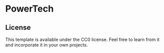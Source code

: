 # PowerTech

## License

This template is available under the CC0 license. Feel free to learn from it and incorporate it in your own projects.
